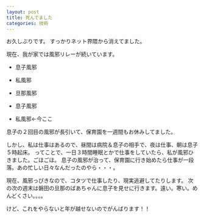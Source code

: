 ```yaml
---
layout: post
title: 死んでました
categories: 技術
---
```


お久しぶりです。
すっかりネット界隈から消えてました。

現在、我が家では風邪リレーが続いています。

* 息子風邪

* 私風邪

* 旦那風邪

* 息子風邪

* 私風邪←今ここ

息子の２回目の風邪が長引いて、保育園を一週間もお休みしてました。

しかし、私は仕事はあるので、昼間は病院＆息子の相手で、夜は仕事、朝は息子５時起床。
ってことで、一日３時間睡眠とかで仕事をしていたら、私が風邪ひきました。ごほごほ。
息子の風邪が治って、保育園に行き始めたら仕事が一段落。あの忙しい日々なんだったのやら・・・。

現在、風邪っぴきなので、コタツで仕事したり、現実逃避してたりします。
次の次の週末は磐田の旦那のばあちゃんに息子を見せに行きます。遠い。寒い。めんどくさい。。。。

けど、これをやらないと年が越せないのでがんばります！！


